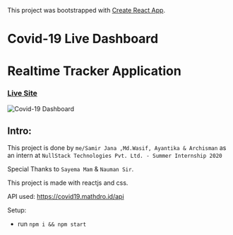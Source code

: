 This project was bootstrapped with [Create React App](https://github.com/facebook/create-react-app).

# Covid-19 Live Dashboard

# Realtime Tracker Application

### [Live Site](https://covid-19-liveupdate.netlify.app//)

![Covid-19 Dashboard](https://user-images.githubusercontent.com/64221555/90863647-0ae74f00-e3ad-11ea-8580-ab3ddc4ef729.png)


## Intro:
This project is done by ```me/Samir Jana ,Md.Wasif, Ayantika & Archisman``` as an intern at ```NullStack Technologies Pvt. Ltd. - Summer Internship 2020```

Special Thanks to ```Sayema Mam``` & ```Nauman Sir```.

This project is made with reactjs and css. 

API used: https://covid19.mathdro.id/api

Setup:
- run ```npm i && npm start```
